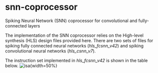 # snn-coprocessor

Spiking Neural Network (SNN) coprocessor for convolutional and fully-connected layers

The implementation of the SNN coprocessor relies on the High-level synthesis (HLS) design files provided here. There are two sets of files for spiking fully connected neural networks (*hls_fcsnn_v42*) and spiking convolutional neural networks (*hls_csnn_v7*). 

The instruction set implemented in *hls_fcsnn_v42* is shown in the table below. 
![isa](https://github.com/yimin-github/snn-coprocessor/assets/91878760/581820db-e872-4176-b91d-e9b7eaea28d1){width=50%}

